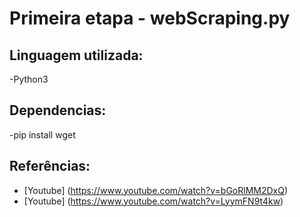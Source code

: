 # Primeira etapa - webScraping.py
## Linguagem utilizada:
-Python3 

## Dependencias: 
-pip install wget

## Referências: 
 - [Youtube] (https://www.youtube.com/watch?v=bGoRlMM2DxQ)
 - [Youtube] (https://www.youtube.com/watch?v=LyymFN9t4kw)

#
